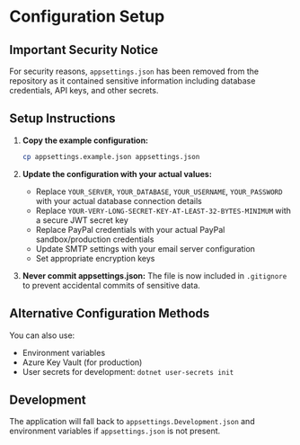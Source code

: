 # Configuration Setup

## Important Security Notice
For security reasons, `appsettings.json` has been removed from the repository as it contained sensitive information including database credentials, API keys, and other secrets.

## Setup Instructions

1. **Copy the example configuration:**
   ```bash
   cp appsettings.example.json appsettings.json
   ```

2. **Update the configuration with your actual values:**
   - Replace `YOUR_SERVER`, `YOUR_DATABASE`, `YOUR_USERNAME`, `YOUR_PASSWORD` with your actual database connection details
   - Replace `YOUR-VERY-LONG-SECRET-KEY-AT-LEAST-32-BYTES-MINIMUM` with a secure JWT secret key
   - Replace PayPal credentials with your actual PayPal sandbox/production credentials
   - Update SMTP settings with your email server configuration
   - Set appropriate encryption keys

3. **Never commit appsettings.json:**
   The file is now included in `.gitignore` to prevent accidental commits of sensitive data.

## Alternative Configuration Methods

You can also use:
- Environment variables
- Azure Key Vault (for production)
- User secrets for development: `dotnet user-secrets init`

## Development
The application will fall back to `appsettings.Development.json` and environment variables if `appsettings.json` is not present.